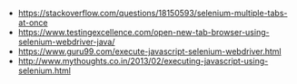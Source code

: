 * https://stackoverflow.com/questions/18150593/selenium-multiple-tabs-at-once
* https://www.testingexcellence.com/open-new-tab-browser-using-selenium-webdriver-java/
* https://www.guru99.com/execute-javascript-selenium-webdriver.html
* http://www.mythoughts.co.in/2013/02/executing-javascript-using-selenium.html